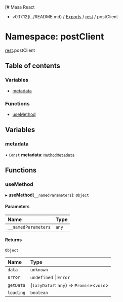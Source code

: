 [# Masa React
 - v0.17.12](../README.md) / [Exports](../modules.md) / [rest](rest.md) / postClient

# Namespace: postClient

[rest](rest.md).postClient

## Table of contents

### Variables

- [metadata](rest.postClient.md#metadata)

### Functions

- [useMethod](rest.postClient.md#usemethod)

## Variables

### metadata

• `Const` **metadata**: [`MethodMetadata`](../interfaces/rest.MethodMetadata.md)

## Functions

### useMethod

▸ **useMethod**(`__namedParameters`): `Object`

#### Parameters

| Name | Type |
| :------ | :------ |
| `__namedParameters` | `any` |

#### Returns

`Object`

| Name | Type |
| :------ | :------ |
| `data` | `unknown` |
| `error` | `undefined` \| `Error` |
| `getData` | (`lazyData?`: `any`) => `Promise`<`void`\> |
| `loading` | `boolean` |
